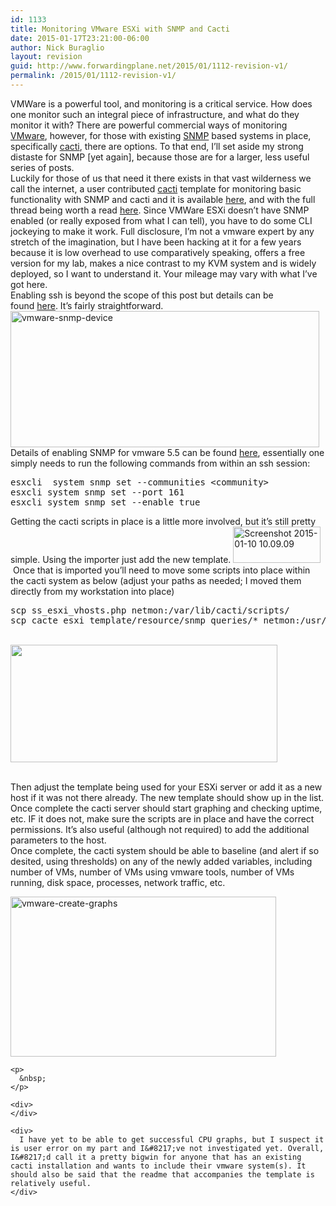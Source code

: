 ```yaml
---
id: 1133
title: Monitoring VMware ESXi with SNMP and Cacti
date: 2015-01-17T23:21:00-06:00
author: Nick Buraglio
layout: revision
guid: http://www.forwardingplane.net/2015/01/1112-revision-v1/
permalink: /2015/01/1112-revision-v1/
---
```

<div>
  VMWare is a powerful tool, and monitoring is a critical service. How does one monitor such an integral piece of infrastructure, and what do they monitor it with? There are powerful commercial ways of monitoring <a href="http://www.vmware.com/" target="_blank">VMware</a>, however, for those with existing <a href="http://en.wikipedia.org/wiki/Simple_Network_Management_Protocol" target="_blank">SNMP</a> based systems in place, specifically <a href="http://www.cacti.net/" target="_blank">cacti</a>, there are options. To that end, I&#8217;ll set aside my strong distaste for SNMP [yet again], because those are for a larger, less useful series of posts.
</div>

<div>
  Luckily for those of us that need it there exists in that vast wilderness we call the internet, a user contributed <a href="http://www.cacti.net/">cacti</a> template for monitoring basic functionality with SNMP and cacti and it is available <a href="http://forums.cacti.net/download/file.php?id=29171&sid=888e5451bc68b1c05a5b7dec6667afd2" target="_blank">here</a>, and with the full thread being worth a read <a href="http://forums.cacti.net/viewtopic.php?f=12&t=52122" target="_blank">here</a>. Since VMWare ESXi doesn&#8217;t have SNMP enabled (or really exposed from what I can tell), you have to do some CLI jockeying to make it work. Full disclosure, I&#8217;m not a vmware expert by any stretch of the imagination, but I have been hacking at it for a few years because it is low overhead to use comparatively speaking, offers a free version for my lab, makes a nice contrast to my KVM system and is widely deployed, so I want to understand it. Your mileage may vary with what I&#8217;ve got here.
</div>

<div>
  Enabling ssh is beyond the scope of this post but details can be found <a href="http://www.thomasmaurer.ch/2014/01/enable-ssh-on-vmware-esxi-5-5/" target="_blank">here</a>. It&#8217;s fairly straightforward.<a href="http://www.forwardingplane.net/wp-content/uploads/2015/01/vmware-snmp-device.png"><img class="aligncenter  wp-image-1123" src="http://www.forwardingplane.net/wp-content/uploads/2015/01/vmware-snmp-device.png" alt="vmware-snmp-device" width="494" height="218" /></a>
</div>

<div>
  Details of enabling SNMP for vmware 5.5 can be found <a href="https://pubs.vmware.com/vsphere-51/index.jsp#com.vmware.vsphere.monitoring.doc/GUID-0EB48A32-34B0-4003-B2D0-ADE3BAFD29F0.html" target="_blank">here</a>, essentially one simply needs to run the following commands from within an ssh session:
</div>

<div>
</div>

<pre>esxcli  system snmp set --communities &lt;community&gt;
esxcli system snmp set --port 161
esxcli system snmp set --enable true</pre>

<div>
  Getting the cacti scripts in place is a little more involved, but it&#8217;s still pretty simple. Using the importer just add the new template. <a href="http://www.forwardingplane.net/wp-content/uploads/2015/01/Screenshot-2015-01-10-10.09.09.png"><img class="alignright size-full wp-image-1115" src="http://www.forwardingplane.net/wp-content/uploads/2015/01/Screenshot-2015-01-10-10.09.09.png" alt="Screenshot 2015-01-10 10.09.09" width="140" height="58" /></a>
</div>

<div>
   Once that is imported you&#8217;ll need to move some scripts into place within the cacti system as below (adjust your paths as needed; I moved them directly from my workstation into place)
</div>

<div>
  <div>
  </div>
  
  <pre>scp ss_esxi_vhosts.php netmon:/var/lib/cacti/scripts/
scp cacte_esxi_template/resource/snmp_queries/* netmon:/usr/share/cacti/resource/snmp_queries/</pre>
</div>

<div>
  <a href="http://www.forwardingplane.net/wp-content/uploads/2015/01/Screenshot-2015-01-10-10.10.43.png"><br /> </a><a href="http://www.forwardingplane.net/wp-content/uploads/2015/01/vmware-snmp-device.png"><img class="alignright wp-image-1123 " src="http://www.forwardingplane.net/wp-content/uploads/2015/01/vmware-snmp-device.png" alt="" width="427" height="188" /></a>
</div>

<div>
  <a href="http://www.forwardingplane.net/wp-content/uploads/2015/01/Screenshot-2015-01-10-10.13.33.png"><br /> </a></p> 
  
  <div>
    Then adjust the template being used for your ESXi server or add it as a new host if it was not there already. The new template should show up in the list.
  </div>
  
  <div>
    Once complete the cacti server should start graphing and checking uptime, etc. IF it does not, make sure the scripts are in place and have the correct permissions. It&#8217;s also useful (although not required) to add the additional parameters to the host.
  </div>
  
  <div>
    Once complete, the cacti system should be able to baseline (and alert if so desited, using thresholds) on any of the newly added variables, including number of VMs, number of VMs using vmware tools, number of VMs running, disk space, processes, network traffic, etc.
  </div>
  
  <div>
  </div>
  
  <div>
  </div>
  
  <div>
    <p>
      <img class="alignright  wp-image-1122" src="http://www.forwardingplane.net/wp-content/uploads/2015/01/vmware-create-graphs.png" alt="vmware-create-graphs" width="425" height="256" />
    </p>
    
    <p>
      &nbsp;
    </p>
    
    <div>
    </div>
    
    <div>
      I have yet to be able to get successful CPU graphs, but I suspect it is user error on my part and I&#8217;ve not investigated yet. Overall, I&#8217;d call it a pretty bigwin for anyone that has an existing cacti installation and wants to include their vmware system(s). It should also be said that the readme that accompanies the template is relatively useful.
    </div>
  </div>
</div>